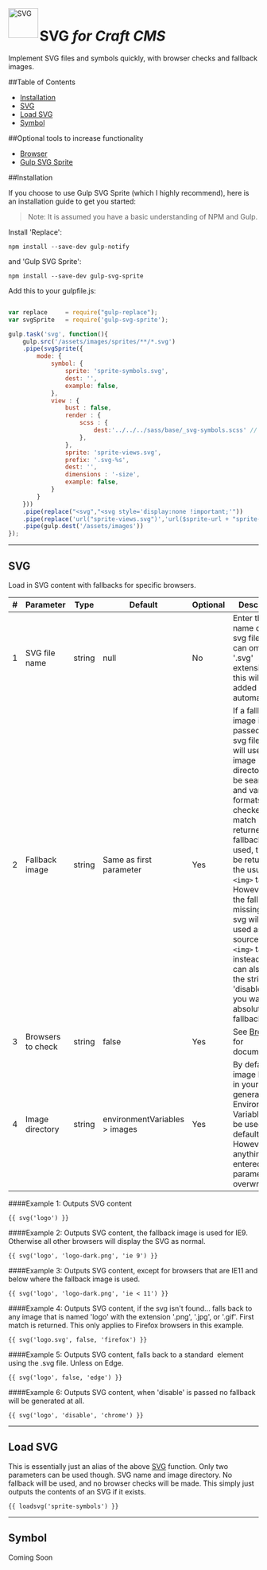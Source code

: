 <img src="http://i.imgur.com/7s9DQMt.png" alt="SVG" align="left" height="60" />

# SVG *for Craft CMS*

Implement SVG files and symbols quickly, with browser checks and fallback images.

##Table of Contents

- [Installation](#installation)
- [SVG](#svg)
- [Load SVG](#load-svg)
- [Symbol](#symbol)

##Optional tools to increase functionality

- [Browser](https://github.com/marknotton/craft-plugin-browser)
- [Gulp SVG Sprite](https://github.com/jkphl/gulp-svg-sprite)

##Installation

If you choose to use Gulp SVG Sprite (which I highly recommend), here is an installation guide to get you started:

> Note: It is assumed you have a basic understanding of NPM and Gulp.

Install 'Replace':
```
npm install --save-dev gulp-notify
```
and 'Gulp SVG Sprite':
```
npm install --save-dev gulp-svg-sprite
```

Add this to your gulpfile.js:
```js

var replace	  	= require("gulp-replace");
var svgSprite   = require('gulp-svg-sprite');

gulp.task('svg', function(){
	gulp.src('/assets/images/sprites/**/*.svg')
	.pipe(svgSprite({
		mode: {
			symbol: {
				sprite: 'sprite-symbols.svg',
				dest: '',
				example: false,
			},
			view : {
				bust : false,
				render : {
					scss : {
						dest:'../../../sass/base/_svg-symbols.scss' // amend where necessary
					},
				},
				sprite: 'sprite-views.svg',
				prefix: '.svg-%s',
				dest: '',
				dimensions : '-size',
				example: false,
			}
		}
	}))
	.pipe(replace("<svg","<svg style='display:none !important;'"))
	.pipe(replace('url("sprite-views.svg")','url($sprite-url + "sprite-views.svg")'))
	.pipe(gulp.dest('/assets/images'))
});
```

----
## SVG
Load in SVG content with fallbacks for specific browsers.

| # | Parameter         | Type   | Default                       | Optional | Description
--- | ----------------- | ------ | ----------------------------- | -------- | -----------
| 1 | SVG file name     | string | null                          | No       | Enter the name of the svg file. You can omit the '.svg' extension, as this will be added automatically.
| 2 | Fallback image    | string | Same as first parameter       | Yes      | If a fallback image is not passed the svg filename will used. The image directory will be searched, and various formats will be checked. First match is returned. If a fallback is used, this will be returned in the usual ```<img>``` tag. However, if the fallback is missing, the svg will be used as the source of the ```<img>``` tag instead. You can also use the string 'disable', if you want absolutely no fallbacks.
| 3 | Browsers to check | string | false                         | Yes      | See [Browser](https://github.com/marknotton/craft-plugin-browser) for documentation
| 4 | Image directory   | string | environmentVariables > images | Yes      | By default the image location in your general.php Environment Variables will be used by default. However, anything entered in this parameter will overwrite that.

####Example 1:
Outputs SVG content
```
{{ svg('logo') }}
```

####Example 2:
Outputs SVG content, the fallback image is used for IE9. Otherwise all other browsers will display the SVG as normal.
```
{{ svg('logo', 'logo-dark.png', 'ie 9') }}
```

####Example 3:
Outputs SVG content, except for browsers that are IE11 and below where the fallback image is used.
```
{{ svg('logo', 'logo-dark.png', 'ie < 11') }}
```

####Example 4:
Outputs SVG content, if the svg isn't found... falls back to any image that is named 'logo' with the extension '.png', '.jpg', or '.gif'. First match is returned. This only applies to Firefox browsers in this example.
```
{{ svg('logo.svg', false, 'firefox') }}
```

####Example 5:
Outputs SVG content, falls back to a standard <img> element using the .svg file. Unless on Edge.
```
{{ svg('logo', false, 'edge') }}
```

####Example 6:
Outputs SVG content, when 'disable' is passed no fallback will be generated at all.
```
{{ svg('logo', 'disable', 'chrome') }}
```

----
## Load SVG
This is essentially just an alias of the above [SVG](#svg) function. Only two parameters can be used though. SVG name and image directory. No fallback will be used, and no browser checks will be made. This simply just outputs the contents of an SVG if it exists.
```
{{ loadsvg('sprite-symbols') }}
```

----
## Symbol

Coming Soon

